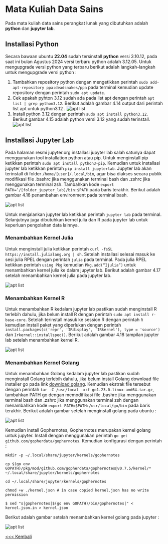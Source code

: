# Mata Kuliah Data Sains
Pada mata kuliah data sains perangkat lunak yang dibutuhkan adalah **python** dan **jupyter lab**.
## Installasi Python
Secara bawaan ubuntu **22.04** sudah tersinstall **python** versi 3.10.12, pada saat ini bulan Agustus 2024 versi terbaru python adalah 3.12.05. Untuk mengupgrade versi python yang terbaru berikut adalah langkah-langkah untuk mengupgrade versi python :
1. Tambahkan repository python dengan mengetikkan perintah `sudo add-apt-repository ppa:deadsnakes/ppa` pada terminal kemudian update repository dengan perintah `sudo apt update`.
2. Cek apakah pyhton 3.12 sudah ada pada list apt dengan perintah `apt list | grep python3.12`. Berikut adalah gambar 4.14 output dari perintah list apt untuk python3.12 .
   ![apt list](img/img_1.png)
3. Install python 3.12 dengan perintah `sudo apt install python3.12`. Berikut gambar 4.15 adalah python versi 3.12 yang sudah terinstall.
   ![apt list](img/img_2.png)

## Installasi Jupyter Lab
Pada halaman resmi jupyter.org installasi jupyter lab salah satunya dapat menggunakan tool installation python atau pip. Untuk menginstall pip ketikkan perintah `sudo apt install python3-pip`. Kemudian untuk installasi jupyter lab ketikkan perintah `pip install jupyterlab`. Jupyter lab akan terinstall di folder `/home/[user]/.local/bin`, agar bisa diakses secara publik modifikasi file .bashrc jika menggunakan terminal bash dan .zshrc jika menggunakan terminal zsh. Tambahkan kode `export PATH=’/[folder_jupyter_lab]/bin:$PATH` pada baris terakhir. Berikut adalah gambar 4.16 penambahan environment pada terminal bash.

![apt list](img/img_3.png)

Untuk menjalankan jupyter lab ketikkan perintah `jupyter lab` pada terminal. Selanjutnya juga dibutuhkan kernel julia dan R pada jupyter lab untuk keperluan pengolahan data lainnya.

### Menambahkan Kernel Julia
Untuk menginstall julia ketikkan perintah `curl -fsSL https://install.julialang.org | sh`. Setelah installasi selesai masuk ke sesi julia RPEL dengan perintah `julia` pada terminal. Pada julia RPEL ketikkan perintah `using Pkg` kemudian `Pkg.add(“Ijulia”)` untuk menambahkan kernel julia ke dalam jupyter lab. Berikut adalah gambar 4.17 setelah menambahkan kernel julia pada jupyter lab.

![apt list](img/img_4.png)

### Menambahkan Kernel R
Untuk menambahkan R kedalam jupyter lab pastikan sudah menginstall R terlebih dahulu, jika belum install R dengan perintah `sudo apt install r-base-core`. Setelah terinstall masuk ke session R dengan perintah `R` kemudian install paket yang diperlukan dengan perintah `install.packages(c('repr', 'IRdisplay', 'IRkernel'), type = 'source')` dan `Irkernel::installspec()`. Berikut adalah gambar 4.18 tampilan jupyter lab setelah menambahkan kernel R.

![apt list](img/img_5.png)

### Menambahkan Kernel Golang
Untuk menambahkan Golang kedalam jupyter lab pastikan sudah menginstall Golang terlebih dahulu, jika belum install Golang download file installer go pada link [download golang](https://go.dev/doc/install). Kemudian ekstrak file tersebut dengan perintah `tar -C /usr/local -xzf go1.23.0.linux-amd64.tar.gz`, tambahkan PATH go dengan memodifikasi file .bashrc jika menggunakan terminal bash dan .zshrc jika menggunakan terminal zsh dengan menambahkan kode `export PATH=$PATH:/usr/local/go/bin` pada baris terakhir. Berikut adalah gambar setelah menginstall golang pada ubuntu :

![apt list](img/img_6.png)

Kemudian install Gophernotes, Gophernotes merupakan kernel golang untuk jupyter. Install dengan menggunakan perintah `go get github.com/gopherdata/gophernotes`. Kemudian konfigurasi dengan perintah :

`mkdir -p ~/.local/share/jupyter/kernels/gophernotes`

`cp $(go env GOPATH)/pkg/mod/github.com/gopherdata/gophernotes@v0.7.5/kernel/* ~/.local/share/jupyter/kernels/gophernotes`

`cd ~/.local/share/jupyter/kernels/gophernotes`

`chmod +w ./kernel.json # in case copied kernel.json has no write permission`

`$ sed "s|gophernotes|$(go env GOPATH)/bin/gophernotes|" < kernel.json.in > kernel.json`

Berikut adalah gambar setelah menambahkan kernel golang pada jupyter : 

![apt list](img/img_7.png)



[<<< Kembali](../../README.md)
